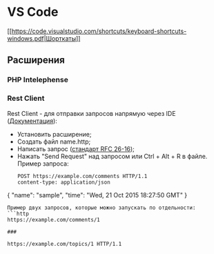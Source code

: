 # VS Code

[[https://code.visualstudio.com/shortcuts/keyboard-shortcuts-windows.pdf|Шорткаты]]

## Расширения

### PHP Intelephense

### Rest Client

Rest Client - для отправки запросов напрямую через IDE ([Документация](https://marketplace.visualstudio.com/items?itemName=humao.rest-client)):

- Установить расширение;
- Создать файл name.http;
- Написать запрос ([стандарт RFC 26-16](http://www.w3.org/Protocols/rfc2616/rfc2616-sec5.html));
- Нажать "Send Request" над запросом или Ctrl + Alt + R в файле.
  Пример запроса:
  ```http
  POST https://example.com/comments HTTP/1.1
  content-type: application/json
  ```

{
"name": "sample",
"time": "Wed, 21 Oct 2015 18:27:50 GMT"
}

````
Пример двух запросов, которые можно запускать по отдельности:
```http
https://example.com/comments/1

###

https://example.com/topics/1 HTTP/1.1
````
